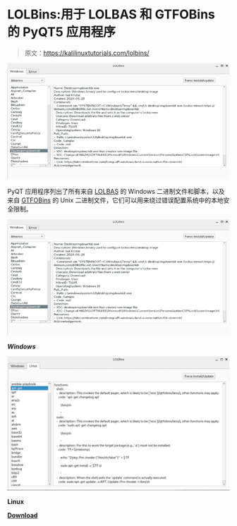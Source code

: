 # LOLBins:用于 LOLBAS 和 GTFOBins 的 PyQT5 应用程序

> 原文：<https://kalilinuxtutorials.com/lolbins/>

[![](img//bec3b7e6f509e186843f3627a9506d76.png)](https://blogger.googleusercontent.com/img/a/AVvXsEgu0Nz9DKcgdQ349eEdGNzeLgleCUBdSFh64r4Vhxzwqv0Qwqwt0kgCfsuznsfW1jT4gikkeK_BrO4_MvzWA_cxmtzsufg56qT_bc8ZVBDH83eA-5X3phreGCBi_9p3__xv15QiVpK5BgpOQ7OYc1smEyZcd9AbME6RVi8VCIGx4xDkBoOq4prYvMXB=s728)

PyQT 应用程序列出了所有来自 [LOLBAS](https://github.com/LOLBAS-Project/LOLBAS) 的 Windows 二进制文件和脚本，以及来自 [GTFOBins](https://github.com/GTFOBins/GTFOBins.github.io) 的 Unix 二进制文件，它们可以用来绕过错误配置系统中的本地安全限制。

![](img//bec3b7e6f509e186843f3627a9506d76.png)

***Windows***

![](img//233ceb88b520f4654dbb0768f164ad1a.png)

**Linux**

[**Download**](https://github.com/Hamza-Megahed/LOLBins)